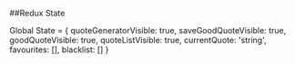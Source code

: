 ##Redux State

Global State = {
  quoteGeneratorVisible: true,
  saveGoodQuoteVisible: true,
  goodQuoteVisible: true,
  quoteListVisible: true,
  currentQuote: 'string',
  favourites: [],
  blacklist: []
}